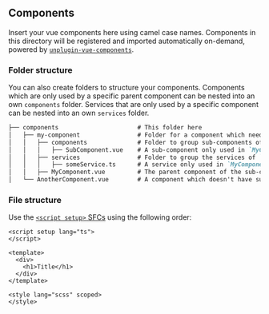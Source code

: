 ## Components

Insert your vue components here using camel case names.
Components in this directory will be registered and imported automatically on-demand, powered by [`unplugin-vue-components`](https://github.com/antfu/unplugin-vue-components).

### Folder structure

You can also create folders to structure your components.
Components which are only used by a specific parent component can be nested into an own `components` folder.
Services that are only used by a specific component can be nested into an own `services` folder.

```markdown
├── components                      # This folder here
│   ├── my-component                # Folder for a component which needs sub-components
│   │   ├── components              # Folder to group sub-components of `my-component`
│   │   │   ├── SubComponent.vue    # A sub-component only used in `MyComponent.vue`
│   │   ├── services                # Folder to group the services of `my-component`
│   │   │   ├── someService.ts      # A service only used in `MyComponent.vue` (use pascal case if it's a class)
│   │   ├── MyComponent.vue         # The parent component of the sub-components
│   └── AnotherComponent.vue        # A component which doesn't have sub-components
```

### File structure

Use the [`<script setup>` SFCs](https://vuejs.org/api/sfc-script-setup.html) using the following order:

```vue
<script setup lang="ts">
</script>

<template>
  <div>
    <h1>Title</h1>
  </div>
</template>

<style lang="scss" scoped>
</style>
```
